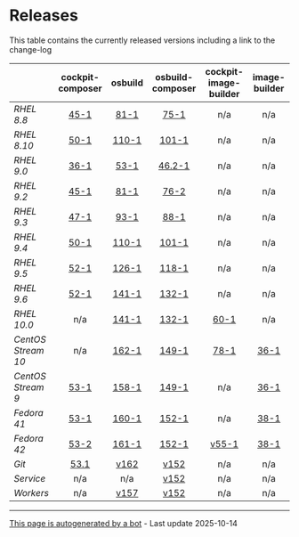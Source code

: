 # Releases
This table contains the currently released versions including a link to the change-log

|       | cockpit-composer | osbuild | osbuild-composer | cockpit-image-builder | image-builder |
|-------|:------------------:|:---------:|:------------------:|:-----------------------:|:---------------:|
| *RHEL 8.8* | [45-1](https://github.com/osbuild/cockpit-composer/releases/tag/45) | [81-1](https://github.com/osbuild/osbuild/releases/tag/v81) | [75-1](https://github.com/osbuild/osbuild-composer/releases/tag/v75) | n/a | n/a |
| *RHEL 8.10* | [50-1](https://github.com/osbuild/cockpit-composer/releases/tag/50) | [110-1](https://github.com/osbuild/osbuild/releases/tag/v110) | [101-1](https://github.com/osbuild/osbuild-composer/releases/tag/v101) | n/a | n/a |
| *RHEL 9.0* | [36-1](https://github.com/osbuild/cockpit-composer/releases/tag/36) | [53-1](https://github.com/osbuild/osbuild/releases/tag/v53) | [46.2-1](https://github.com/osbuild/osbuild-composer/releases/tag/v46.2) | n/a | n/a |
| *RHEL 9.2* | [45-1](https://github.com/osbuild/cockpit-composer/releases/tag/45) | [81-1](https://github.com/osbuild/osbuild/releases/tag/v81) | [76-2](https://github.com/osbuild/osbuild-composer/releases/tag/v76) | n/a | n/a |
| *RHEL 9.3* | [47-1](https://github.com/osbuild/cockpit-composer/releases/tag/47) | [93-1](https://github.com/osbuild/osbuild/releases/tag/v93) | [88-1](https://github.com/osbuild/osbuild-composer/releases/tag/v88) | n/a | n/a |
| *RHEL 9.4* | [50-1](https://github.com/osbuild/cockpit-composer/releases/tag/50) | [110-1](https://github.com/osbuild/osbuild/releases/tag/v110) | [101-1](https://github.com/osbuild/osbuild-composer/releases/tag/v101) | n/a | n/a |
| *RHEL 9.5* | [52-1](https://github.com/osbuild/cockpit-composer/releases/tag/52) | [126-1](https://github.com/osbuild/osbuild/releases/tag/v126) | [118-1](https://github.com/osbuild/osbuild-composer/releases/tag/v118) | n/a | n/a |
| *RHEL 9.6* | [52-1](https://github.com/osbuild/cockpit-composer/releases/tag/52) | [141-1](https://github.com/osbuild/osbuild/releases/tag/v141) | [132-1](https://github.com/osbuild/osbuild-composer/releases/tag/v132) | n/a | n/a |
| *RHEL 10.0* | n/a | [141-1](https://github.com/osbuild/osbuild/releases/tag/v141) | [132-1](https://github.com/osbuild/osbuild-composer/releases/tag/v132) | [60-1](https://github.com/osbuild/image-builder-frontend/releases/tag/v60) | n/a |
| *CentOS Stream 10* | n/a | [162-1](https://github.com/osbuild/osbuild/releases/tag/v162) | [149-1](https://github.com/osbuild/osbuild-composer/releases/tag/v149) | [78-1](https://github.com/osbuild/image-builder-frontend/releases/tag/v78) | [36-1](https://github.com/osbuild/image-builder-cli/releases/tag/v36) |
| *CentOS Stream 9* | [53-1](https://github.com/osbuild/cockpit-composer/releases/tag/53) | [158-1](https://github.com/osbuild/osbuild/releases/tag/v158) | [149-1](https://github.com/osbuild/osbuild-composer/releases/tag/v149) | n/a | [36-1](https://github.com/osbuild/image-builder-cli/releases/tag/v36) |
| *Fedora 41* | [53-1](https://github.com/osbuild/cockpit-composer/releases/tag/53) | [160-1](https://github.com/osbuild/osbuild/releases/tag/v160) | [152-1](https://github.com/osbuild/osbuild-composer/releases/tag/v152) | n/a | [38-1](https://github.com/osbuild/image-builder-cli/releases/tag/v38) |
| *Fedora 42* | [53-2](https://github.com/osbuild/cockpit-composer/releases/tag/53) | [161-1](https://github.com/osbuild/osbuild/releases/tag/v161) | [152-1](https://github.com/osbuild/osbuild-composer/releases/tag/v152) | [v55-1](https://github.com/osbuild/image-builder-frontend/releases/tag/v55) | [38-1](https://github.com/osbuild/image-builder-cli/releases/tag/v38) |
| *Git* | [53.1](https://github.com/osbuild/cockpit-composer/releases/tag/53.1) | [v162](https://github.com/osbuild/osbuild/releases/tag/v162) | [v152](https://github.com/osbuild/osbuild-composer/releases/tag/v152) | n/a | n/a |
| *Service* | n/a | n/a | [v152](https://github.com/osbuild/osbuild-composer/compare/v152...main) | n/a | n/a |
| *Workers* | n/a | [v157](https://github.com/osbuild/osbuild/compare/v157...main) | [v152](https://github.com/osbuild/osbuild-composer/compare/v152...main) | n/a | n/a |

---

[This page is autogenerated by a bot](https://gitlab.cee.redhat.com/osbuild/guides-bot/-/blob/main/release_overview.py) - Last update 2025-10-14
